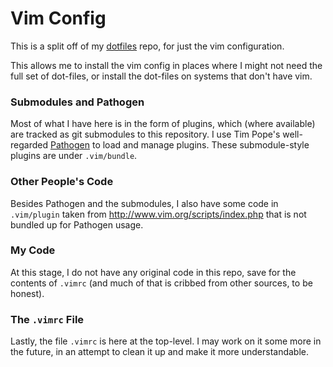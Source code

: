 # Vim Config

This is a split off of my [dotfiles](https://github.com/rjray/dotfiles) repo,
for just the vim configuration.

This allows me to install the vim config in places where I might not need
the full set of dot-files, or install the dot-files on systems that don't
have vim.

### Submodules and Pathogen

Most of what I have here is in the form of plugins, which (where available) are
tracked as git submodules to this repository. I use Tim Pope's well-regarded
[Pathogen](http://github.com/tpope/vim-pathogen) to load and manage
plugins. These submodule-style plugins are under `.vim/bundle`.

### Other People's Code

Besides Pathogen and the submodules, I also have some code in `.vim/plugin`
taken from http://www.vim.org/scripts/index.php that is not bundled up for
Pathogen usage.

### My Code

At this stage, I do not have any original code in this repo, save for the
contents of `.vimrc` (and much of that is cribbed from other sources, to be
honest).

### The `.vimrc` File

Lastly, the file `.vimrc` is here at the top-level. I may work on it some more
in the future, in an attempt to clean it up and make it more understandable.
